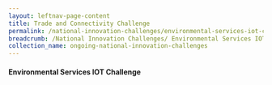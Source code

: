 ```yaml
---
layout: leftnav-page-content
title: Trade and Connectivity Challenge
permalink: /national-innovation-challenges/environmental-services-iot-challenge
breadcrumb: /National Innovation Challenges/ Environmental Services IOT Challenge
collection_name: ongoing-national-innovation-challenges
---
```


#### **Environmental Services IOT Challenge**
